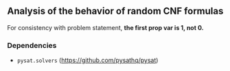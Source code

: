## Analysis of the behavior of random CNF formulas

For consistency with problem statement, **the first prop var is 1, not 0.**

### Dependencies
* `pysat.solvers` (https://github.com/pysathq/pysat)